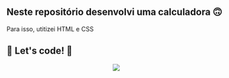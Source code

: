 ## Neste repositório desenvolvi uma calculadora 🙃

Para isso, utitizei HTML e CSS 


## 🚀 Let's code! 🚀

<div align="center">
<img src="https://user-images.githubusercontent.com/97262523/188287323-16d6d198-ef5b-4674-9b81-1bb5a0acad53.png">
</div>

